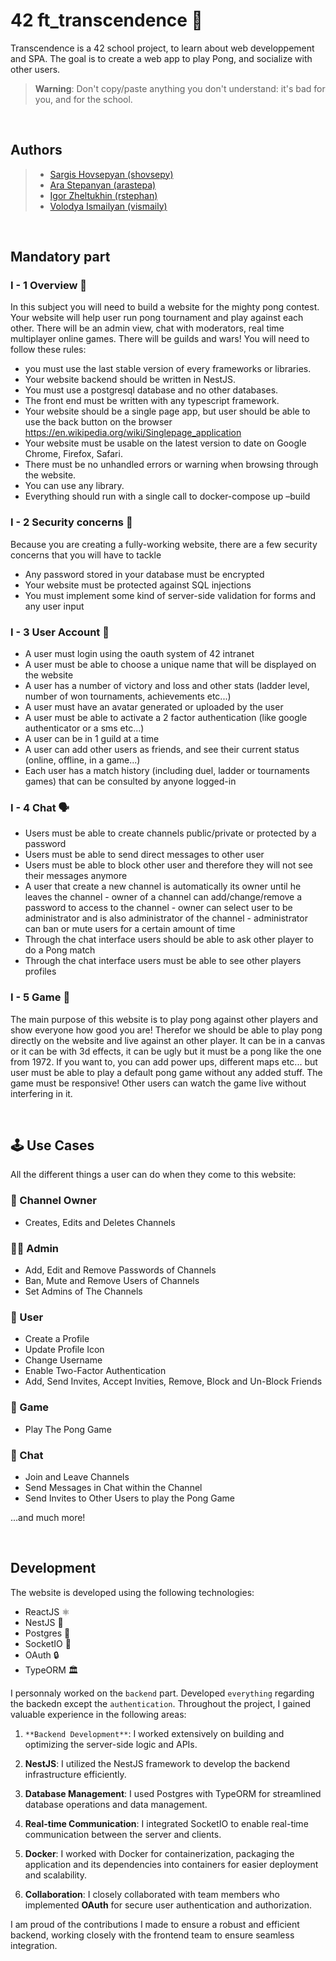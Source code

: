 # 42 ft_transcendence :ping_pong:

Transcendence is a 42 school project, to learn about web developpement and SPA. The goal is to create a web app 
to play Pong, and socialize with other users.

> **Warning**: Don't copy/paste anything you don't understand: it's bad for you, and for the school.

<br>

## Authors

> * [Sargis Hovsepyan (shovsepy)](https://github.com/Sargis-Hovsepyan)
> * [Ara Stepanyan (arastepa)](https://github.com/arastepa)
> * [Igor Zheltukhin (rstephan)](https://github.com/Gilliam6)
> * [Volodya Ismailyan (vismaily)](https://github.com/nenieiri)

<br>

## Mandatory part

### I - 1 Overview :ping_pong:

In this subject you will need to build a website for the mighty pong contest.
Your website will help user run pong tournament and play against each other.
There will be an admin view, chat with moderators, real time multiplayer online
games. There will be guilds and wars! You will need to follow these rules:

-   you must use the last stable version of every frameworks or libraries.
-   Your website backend should be written in NestJS.
-   You must use a postgresql database and no other databases.
-   The front end must be written with any typescript framework.
-   Your website should be a single page app, but user should be able to use the back
    button on the browser https://en.wikipedia.org/wiki/Singlepage_application
-   Your website must be usable on the latest version to date on Google Chrome,
    Firefox, Safari.
-   There must be no unhandled errors or warning when browsing through the website.
-   You can use any library.
-   Everything should run with a single call to docker-compose up –build

### I - 2 Security concerns :guard:

Because you are creating a fully-working website, there are a few security concerns that
you will have to tackle

-   Any password stored in your database must be encrypted
-   Your website must be protected against SQL injections
-   You must implement some kind of server-side validation for forms and any user
    input

### I - 3 User Account :adult:

-   A user must login using the oauth system of 42 intranet
-   A user must be able to choose a unique name that will be displayed on the website
-   A user has a number of victory and loss and other stats (ladder level, number of
    won tournaments, achievements etc...)
-   A user must have an avatar generated or uploaded by the user
-   A user must be able to activate a 2 factor authentication (like google authenticator
    or a sms etc...)
-   A user can be in 1 guild at a time
-   A user can add other users as friends, and see their current status (online, offline,
    in a game...)
-   Each user has a match history (including duel, ladder or tournaments games) that
    can be consulted by anyone logged-in

### I - 4 Chat :speaking_head:

-   Users must be able to create channels public/private or protected by a password
-   Users must be able to send direct messages to other user
-   Users must be able to block other user and therefore they will not see their messages
    anymore
-   A user that create a new channel is automatically its owner until he leaves the
    channel - owner of a channel can add/change/remove a password to access to the channel - owner can select user to be administrator and is also administrator of the
    channel - administrator can ban or mute users for a certain amount of time
-   Through the chat interface users should be able to ask other player to do a Pong
    match
-   Through the chat interface users must be able to see other players profiles


### I - 5 Game :ping_pong: 

The main purpose of this website is to play pong against other players and show everyone
how good you are!
Therefor we should be able to play pong directly on the website and live against an
other player.
It can be in a canvas or it can be with 3d effects, it can be ugly but it must be a pong
like the one from 1972.
If you want to, you can add power ups, different maps etc... but user must be able to
play a default pong game without any added stuff.
The game must be responsive!
Other users can watch the game live without interfering in it.

<br>

## :joystick: Use Cases

All the different things a user can do when they come to this website:

### :house_with_garden: Channel Owner
- Creates, Edits and Deletes Channels

### :technologist: Admin
- Add, Edit and Remove Passwords of Channels
- Ban, Mute and Remove Users of Channels
- Set Admins of The Channels

### :elf: User
- Create a Profile
- Update Profile Icon
- Change Username
- Enable Two-Factor Authentication
- Add, Send Invites, Accept Invities, Remove, Block and Un-Block Friends

### :ping_pong: Game
- Play The Pong Game

### :speech_balloon: Chat
- Join and Leave Channels
- Send Messages in Chat within the Channel
- Send Invites to Other Users to play the Pong Game

...and much more!

<br>

## Development

The website is developed using the following technologies:

- ReactJS ⚛️
- NestJS 🐤
- Postgres 🐘
- SocketIO 🧊
- OAuth 🔒
- TypeORM 🏛️ 

I personnaly worked on the `backend` part. Developed `everything` regarding the backedn 
except the `authentication`. Throughout the project, I gained valuable experience in the 
following areas:

1. `**Backend Development**`: I worked extensively on building and optimizing the server-side logic and APIs.

2. **NestJS**: I utilized the NestJS framework to develop the backend infrastructure efficiently.

3. **Database Management**: I used Postgres with TypeORM for streamlined database operations and data management.

4. **Real-time Communication**: I integrated SocketIO to enable real-time communication between the server and clients.

5. **Docker**: I worked with Docker for containerization, packaging the application and its dependencies into containers 
for easier deployment and scalability.

6. **Collaboration**: I closely collaborated with team members who implemented **OAuth** for secure user authentication 
and authorization.

I am proud of the contributions I made to ensure a robust and efficient backend, working closely with the frontend team to ensure seamless integration.